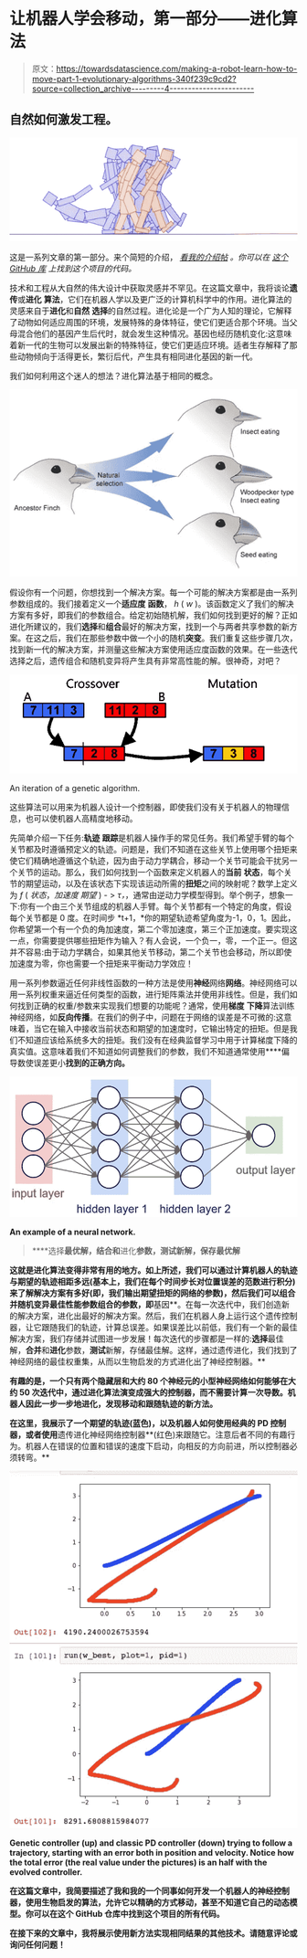 # 让机器人学会移动，第一部分——进化算法

> 原文：<https://towardsdatascience.com/making-a-robot-learn-how-to-move-part-1-evolutionary-algorithms-340f239c9cd2?source=collection_archive---------4----------------------->

## 自然如何激发工程。

![](img/a5fda2608e6291f7dd190ceba6b357bb.png)

这是一系列文章的第一部分。来个简短的介绍， [*看我的介绍帖*](https://medium.com/towards-data-science/making-a-robot-learn-of-to-move-intro-2bcf3c3330df) *。你可以在* [*这个 GitHub 库*](https://github.com/normandipalo/intelligent-control-techniques-for-robots) *上找到这个项目的代码。*

技术和工程从大自然的伟大设计中获取灵感并不罕见。在这篇文章中，我将谈论**遗传**或**进化** **算法**，它们在机器人学以及更广泛的计算机科学中的作用。进化算法的灵感来自于**进化**和**自然** **选择**的自然过程。进化论是一个广为人知的理论，它解释了动物如何适应周围的环境，发展特殊的身体特征，使它们更适合那个环境。当父母混合他们的基因产生后代时，就会发生这种情况。基因也经历随机变化:这意味着新一代的生物可以发展出新的特殊特征，使它们更适应环境。适者生存解释了那些动物倾向于活得更长，繁衍后代，产生具有相同进化基因的新一代。

我们如何利用这个迷人的想法？进化算法基于相同的概念。

![](img/c16dafe17220c4cd3c357bb67a15c9e9.png)

假设你有一个问题，你想找到一个解决方案。每一个可能的解决方案都是由一系列参数组成的。我们接着定义一个**适应度** **函数**， *h* ( *w* )。该函数定义了我们的解决方案有多好，即我们的参数组合。给定初始随机解，我们如何找到更好的解？正如进化所建议的，我们**选择**和**组合**最好的解决方案，找到一个与两者共享参数的新方案。在这之后，我们在那些参数中做一个小的随机**突变**。我们重复这些步骤几次，找到新一代的解决方案，并测量这些解决方案使用适应度函数的效果。在一些迭代选择之后，遗传组合和随机变异将产生具有非常高性能的解。很神奇，对吧？

![](img/1a2214ce801e51774aea4d190973dacf.png)

An iteration of a genetic algorithm.

这些算法可以用来为机器人设计一个控制器，即使我们没有关于机器人的物理信息，也可以使机器人高精度地移动。

先简单介绍一下任务:**轨迹** **跟踪**是机器人操作手的常见任务。我们希望手臂的每个关节都及时遵循预定义的轨迹。问题是，我们不知道在这些关节上使用哪个扭矩来使它们精确地遵循这个轨迹，因为由于动力学耦合，移动一个关节可能会干扰另一个关节的运动。那么，我们如何找到一个函数来定义机器人的**当前** **状态**，每个关节的期望运动，以及在该状态下实现该运动所需的**扭矩**之间的映射呢？数学上定义为 *f* ( *状态*，*加速度* *期望* ) - > *τ，*，通常由逆动力学模型得到。举个例子，想象一下:你有一个由三个关节组成的机器人手臂。每个关节都有一个特定的角度，假设每个关节都是 0 度。在时间步 *t+1，*你的期望轨迹希望角度为-1，0，1。因此，你希望第一个有一个负的角加速度，第二个零加速度，第三个正加速度。要实现这一点，你需要提供哪些扭矩作为输入？有人会说，一个负一，零，一个正一。但这并不容易:由于动力学耦合，如果其他关节移动，第二个关节也会移动，所以即使加速度为零，你也需要一个扭矩来平衡动力学效应！

用一系列参数逼近任何非线性函数的一种方法是使用**神经**网络**网络**。神经网络可以用一系列权重来逼近任何类型的函数，进行矩阵乘法并使用非线性。但是，我们如何找到正确的权重/参数来实现我们想要的功能呢？通常，使用**梯度** **下降**算法训练神经网络，如**反向传播**。在我们的例子中，问题在于网络的误差是不可微的:这意味着，当它在输入中接收当前状态和期望的加速度时，它输出特定的扭矩。但是我们不知道应该给系统多大的扭矩。我们没有在经典监督学习中用于计算梯度下降的真实值。这意味着我们不知道如何调整我们的参数，我们不知道通常使用****偏导数使误差更小**找到的正确方向。**

**![](img/dddc9bd9e384cc1f60a0c7aab916b3db.png)**

**An example of a neural network.**

> ****选择**最优解，**结合**和**进化**参数，**测试**新解，保存最优解**

**这就是进化算法变得非常有用的地方。如上所述，我们可以通过计算机器人的轨迹与期望的轨迹相距多远(基本上，我们在每个时间步长对位置误差的范数进行积分)来了解解决方案有多好(即，我们输出期望扭矩的网络的参数)，然后我们可以组合并随机变异最佳性能参数组合的参数，即**基因**。在每一次迭代中，我们创造新的解决方案，进化出最好的解决方案。然后，我们在机器人身上运行这个遗传控制器，让它跟随我们的轨迹，计算总误差。如果误差比以前低，我们有一个新的最佳解决方案，我们存储并试图进一步发展！每次迭代的步骤都是一样的:**选择**最佳解，**合并**和**进化**参数，**测试**新解，存储最佳解。这样，通过遗传进化，我们找到了神经网络的最佳权重集，从而以生物启发的方式进化出了神经控制器。**

**有趣的是，一个只有两个隐藏层和大约 80 个神经元的小型神经网络如何能够在大约 50 次迭代中，通过进化算法演变成强大的控制器，而不需要计算一次导数。机器人因此一步一步地进化，发现移动和跟随轨迹的新方法。**

**在这里，我展示了一个期望的轨迹(蓝色)，以及机器人如何使用经典的 **PD 控制器**，或者使用**遗传进化神经网络控制器**(红色)来跟随它。注意后者不同的有趣行为。机器人在错误的位置和错误的速度下启动，向相反的方向前进，所以控制器必须转弯。**

**![](img/886c88e1dfb13e8d07aebb7afcdecda4.png)**

**Genetic controller (up) and classic PD controller (down) trying to follow a trajectory, starting with an error both in position and velocity. Notice how the total error (the real value under the pictures) is an half with the evolved controller.**

**在这篇文章中，我简要描述了我和我的一个同事如何开发一个机器人的神经控制器，使用生物启发的算法，允许它以精确的方式移动，甚至不知道它自己的动态模型。你可以在这个 GitHub 仓库中找到这个项目的所有代码。**

**在接下来的文章中，我将展示使用新方法实现相同结果的其他技术。请随意评论或询问任何问题！**